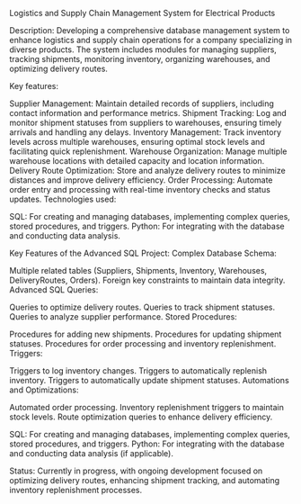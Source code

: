 Logistics and Supply Chain Management System for Electrical Products

Description:
Developing a comprehensive database management system to enhance logistics and supply chain operations for a company specializing in diverse products. The system includes modules for managing suppliers, tracking shipments, monitoring inventory, organizing warehouses, and optimizing delivery routes.

Key features:

Supplier Management: Maintain detailed records of suppliers, including contact information and performance metrics.
Shipment Tracking: Log and monitor shipment statuses from suppliers to warehouses, ensuring timely arrivals and handling any delays.
Inventory Management: Track inventory levels across multiple warehouses, ensuring optimal stock levels and facilitating quick replenishment.
Warehouse Organization: Manage multiple warehouse locations with detailed capacity and location information.
Delivery Route Optimization: Store and analyze delivery routes to minimize distances and improve delivery efficiency.
Order Processing: Automate order entry and processing with real-time inventory checks and status updates.
Technologies used:

SQL: For creating and managing databases, implementing complex queries, stored procedures, and triggers.
Python: For integrating with the database and conducting data analysis.

Key Features of the Advanced SQL Project:
Complex Database Schema:

Multiple related tables (Suppliers, Shipments, Inventory, Warehouses, DeliveryRoutes, Orders).
Foreign key constraints to maintain data integrity.
Advanced SQL Queries:

Queries to optimize delivery routes.
Queries to track shipment statuses.
Queries to analyze supplier performance.
Stored Procedures:

Procedures for adding new shipments.
Procedures for updating shipment statuses.
Procedures for order processing and inventory replenishment.
Triggers:

Triggers to log inventory changes.
Triggers to automatically replenish inventory.
Triggers to automatically update shipment statuses.
Automations and Optimizations:

Automated order processing.
Inventory replenishment triggers to maintain stock levels.
Route optimization queries to enhance delivery efficiency.

SQL: For creating and managing databases, implementing complex queries, stored procedures, and triggers.
Python: For integrating with the database and conducting data analysis (if applicable).

Status: Currently in progress, with ongoing development focused on optimizing delivery routes, enhancing shipment tracking, and automating inventory replenishment processes.
